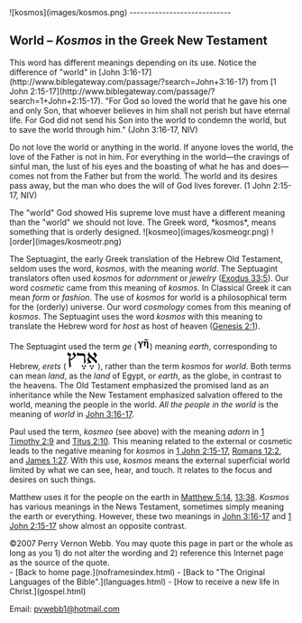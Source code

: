  <head> <title>(PVW) World – Kosmos in the Greek New Testament</title> <meta content="IE=9" http-equiv="X-UA-Compatible"></meta> <link href="css/page_style.css" rel="stylesheet" type="text/css"></link> </head><body><div class="page_style">![kosmos](images/kosmos.png)
----------------------------

World – *Kosmos* in the Greek New Testament
---------------------------------------------

<div class="p">This word has different meanings depending on its use. Notice the difference of "world" in [John 3:16-17](http://www.biblegateway.com/passage/?search=John+3:16-17) from [1 John 2:15-17](http://www.biblegateway.com/passage/?search=1+John+2:15-17).
"For God so loved the world that he gave his one and only Son, that whoever believes in him shall not perish but have eternal life. For God did not send his Son into the world to condemn the world, but to save the world through him." (John 3:16-17, NIV)

Do not love the world or anything in the world. If anyone loves the world, the love of the Father is not in him. For everything in the world—the cravings of sinful man, the lust of his eyes and the boasting of what he has and does—comes not from the Father but from the world. The world and its desires pass away, but the man who does the will of God lives forever. (1 John 2:15-17, NIV)

</div>The "world" God showed His supreme love must have a different meaning than the "world" we should not love. The Greek word, *kosmos*, means something that is orderly designed.
 ![kosmeo](images/kosmeogr.png)
 ![order](images/kosmeotr.png)

The Septuagint, the early Greek translation of the Hebrew Old Testament, seldom uses the word, *kosmos*, with the meaning *world*. The Septuagint translators often used *kosmos* for *adornment* or *jewelry* ([Exodus 33:5](http://www.biblegateway.com/passage/?search=Exodus+33:5)). Our word *cosmetic* came from this meaning of *kosmos*. In Classical Greek it can mean *form* or *fashion*. The use of *kosmos* for world is a philosophical term for the (orderly) universe. Our word *cosmology* comes from this meaning of *kosmos*. The Septuagint uses the word *kosmos* with this meaning to translate the Hebrew word for *host* as host of heaven ([Genesis 2:1](http://www.biblegateway.com/passage/?search=Genesis+2:1)).

The Septuagint used the term *ge* (![](images/ge.png)) meaning *earth*, corresponding to Hebrew, *erets* (![](images/erets.png)), rather than the term *kosmos* for *world*. Both terms can mean *land*, as the *land* of Egypt, or *earth*, as the globe, in contrast to the heavens. The Old Testament emphasized the promised land as an inheritance while the New Testament emphasized salvation offered to the world, meaning the people in the world. *All the people in the world* is the meaning of *world* in [John 3:16-17](http://www.biblegateway.com/passage/?search=John+3:16-17).

Paul used the term, *kosmeo* (see above) with the meaning *adorn* in [1 Timothy 2:9](http://www.biblegateway.com/passage/?search=1+Timothy+2:9) and [Titus 2:10](http://www.biblegateway.com/passage/?search=Titus+2:10). This meaning related to the external or cosmetic leads to the negative meaning for *kosmos* in [1 John 2:15-17](http://www.biblegateway.com/passage/?search=1+John+2:15-17), [Romans 12:2](http://www.biblegateway.com/passage/?search=Romans+12:2), and [James 1:27](http://www.biblegateway.com/passage/?search=James+1:27). With this use, *kosmos* means the external superficial world limited by what we can see, hear, and touch. It relates to the focus and desires on such things.

Matthew uses it for the people on the earth in [Matthew 5:14](http://www.biblegateway.com/passage/?search=Matthew+5:14), [13:38](http://www.biblegateway.com/passage/?search=Matthew+13:38). *Kosmos* has various meanings in the News Testament, sometimes simply meaning the earth or everything. However, these two meanings in [John 3:16-17](http://www.biblegateway.com/passage/?search=John+3:16-17) and [1 John 2:15-17](http://www.biblegateway.com/passage/?search=1+John+2:15-17) show almost an opposite contrast.

<div class="copy">©2007 Perry Vernon Webb. You may quote this page in part or the whole as long as you
 1) do not alter the wording and
 2) reference this Internet page as the source of the quote.</div> </div>- [Back to home page.](noframesindex.html)
- [Back to "The Original Languages of the Bible".](languages.html)
- [How to receive a new life in Christ.](gospel.html)

Email: [pvwebb1@hotmail.com](mailto:pvwebb1@hotmail.com)

